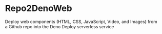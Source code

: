 # Repo2DenoWeb
Deploy web components (HTML, CSS, JavaScript, Video, and Images) from a Github repo into the Deno Deploy serverless service
